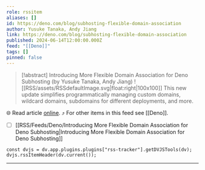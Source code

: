 ```yaml
---
role: rssitem
aliases: []
id: https://deno.com/blog/subhosting-flexible-domain-association
author: Yusuke Tanaka, Andy Jiang
link: https://deno.com/blog/subhosting-flexible-domain-association
published: 2024-06-14T12:00:00.000Z
feed: "[[Deno]]"
tags: []
pinned: false
---
```


> [!abstract] Introducing More Flexible Domain Association for Deno Subhosting (by Yusuke Tanaka, Andy Jiang)
> ![[RSS/assets/RSSdefaultImage.svg|float:right|100x100]] This new update simplifies programmatically managing custom domains, wildcard domains, subdomains for different deployments, and more.

🌐 Read article [online](https://deno.com/blog/subhosting-flexible-domain-association). ⤴ For other items in this feed see [[Deno]].

- [ ] [[RSS/Feeds/Deno/Introducing More Flexible Domain Association for Deno Subhosting|Introducing More Flexible Domain Association for Deno Subhosting]]

~~~dataviewjs
const dvjs = dv.app.plugins.plugins["rss-tracker"].getDVJSTools(dv);
dvjs.rssItemHeader(dv.current());
~~~

- - -

